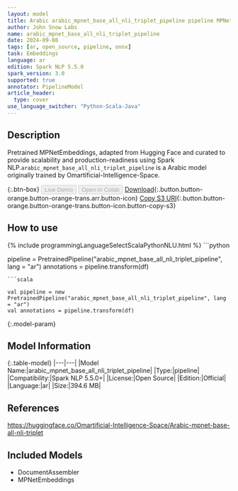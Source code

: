 ```yaml
---
layout: model
title: Arabic arabic_mpnet_base_all_nli_triplet_pipeline pipeline MPNetEmbeddings from Omartificial-Intelligence-Space
author: John Snow Labs
name: arabic_mpnet_base_all_nli_triplet_pipeline
date: 2024-09-08
tags: [ar, open_source, pipeline, onnx]
task: Embeddings
language: ar
edition: Spark NLP 5.5.0
spark_version: 3.0
supported: true
annotator: PipelineModel
article_header:
  type: cover
use_language_switcher: "Python-Scala-Java"
---
```


## Description

Pretrained MPNetEmbeddings, adapted from Hugging Face and curated to provide scalability and production-readiness using Spark NLP.`arabic_mpnet_base_all_nli_triplet_pipeline` is a Arabic model originally trained by Omartificial-Intelligence-Space.

{:.btn-box}
<button class="button button-orange" disabled>Live Demo</button>
<button class="button button-orange" disabled>Open in Colab</button>
[Download](https://s3.amazonaws.com/auxdata.johnsnowlabs.com/public/models/arabic_mpnet_base_all_nli_triplet_pipeline_ar_5.5.0_3.0_1725815525263.zip){:.button.button-orange.button-orange-trans.arr.button-icon}
[Copy S3 URI](s3://auxdata.johnsnowlabs.com/public/models/arabic_mpnet_base_all_nli_triplet_pipeline_ar_5.5.0_3.0_1725815525263.zip){:.button.button-orange.button-orange-trans.button-icon.button-copy-s3}

## How to use



<div class="tabs-box" markdown="1">
{% include programmingLanguageSelectScalaPythonNLU.html %}
```python

pipeline = PretrainedPipeline("arabic_mpnet_base_all_nli_triplet_pipeline", lang = "ar")
annotations =  pipeline.transform(df)   

```
```scala

val pipeline = new PretrainedPipeline("arabic_mpnet_base_all_nli_triplet_pipeline", lang = "ar")
val annotations = pipeline.transform(df)

```
</div>

{:.model-param}
## Model Information

{:.table-model}
|---|---|
|Model Name:|arabic_mpnet_base_all_nli_triplet_pipeline|
|Type:|pipeline|
|Compatibility:|Spark NLP 5.5.0+|
|License:|Open Source|
|Edition:|Official|
|Language:|ar|
|Size:|394.6 MB|

## References

https://huggingface.co/Omartificial-Intelligence-Space/Arabic-mpnet-base-all-nli-triplet

## Included Models

- DocumentAssembler
- MPNetEmbeddings